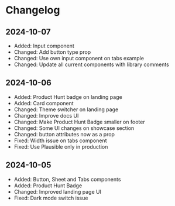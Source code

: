 # Changelog

## 2024-10-07

- Added: Input component
- Changed: Add button type prop
- Changed: Use own input component on tabs example
- Changed: Update all current components with library comments

## 2024-10-06

- Added: Product Hunt badge on landing page
- Added: Card component
- Changed: Theme switcher on landing page
- Changed: Improve docs UI
- Changed: Make Product Hunt Badge smaller on footer
- Changed: Some UI changes on showcase section
- Changed: button attributes now as a prop
- Fixed: Width issue on tabs component
- Fixed: Use Plausible only in production

## 2024-10-05

- Added: Button, Sheet and Tabs components
- Added: Product Hunt Badge
- Changed: Improved landing page UI
- Fixed: Dark mode switch issue

